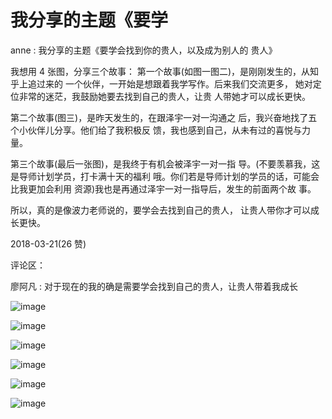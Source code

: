 # 我分享的主题《要学

anne : 我分享的主题《要学会找到你的贵人，以及成为别人的 贵人》

我想用 4 张图，分享三个故事： 第一个故事(如图一图二)，是刚刚发生的，从知乎上追过来的 一个伙伴，一开始是想跟着我学写作。后来我们交流更多， 她对定位非常的迷茫，我鼓励她要去找到自己的贵人，让贵 人带她才可以成长更快。

第二个故事(图三)，是昨天发生的，在跟泽宇一对一沟通之 后，我兴奋地找了五个小伙伴儿分享。他们给了我积极反 馈，我也感到自己，从未有过的喜悦与力量。

第三个故事(最后一张图)，是我终于有机会被泽宇一对一指 导。(不要羡慕我，这是导师计划学员，打卡满十天的福利 哦。你们若是导师计划的学员的话，可能会比我更加会利用 资源)我也是再通过泽宇一对一指导后，发生的前面两个故 事。

所以，真的是像波力老师说的，要学会去找到自己的贵人， 让贵人带你才可以成长更快。

2018-03-21(26 赞)

评论区：

廖阿凡 : 对于现在的我的确是需要学会找到自己的贵人，让贵人带着我成长

![image](img/Image_866.png)

![image](img/Image_867.png)

![image](img/Image_868.png)

![image](img/Image_869.png)

![image](img/Image_870.png)

![image](img/Image_871.png)